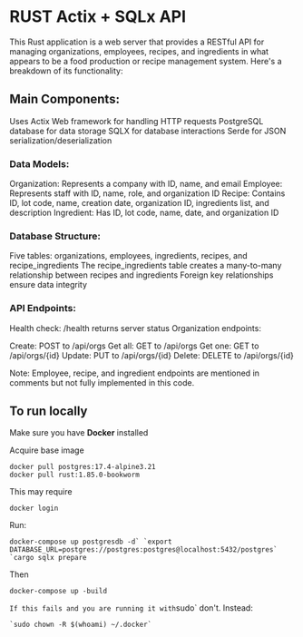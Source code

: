 # RUST Actix + SQLx API
This Rust application is a web server that provides a RESTful API for managing organizations, employees, recipes, and ingredients in what appears to be a food production or recipe management system. Here's a breakdown of its functionality:

## Main Components:

Uses Actix Web framework for handling HTTP requests
PostgreSQL database for data storage
SQLX for database interactions
Serde for JSON serialization/deserialization


### Data Models:

Organization: Represents a company with ID, name, and email
Employee: Represents staff with ID, name, role, and organization ID
Recipe: Contains ID, lot code, name, creation date, organization ID, ingredients list, and description
Ingredient: Has ID, lot code, name, date, and organization ID


### Database Structure:

Five tables: organizations, employees, ingredients, recipes, and recipe_ingredients
The recipe_ingredients table creates a many-to-many relationship between recipes and ingredients
Foreign key relationships ensure data integrity


### API Endpoints:

Health check: /health returns server status
Organization endpoints:

Create: POST to /api/orgs
Get all: GET to /api/orgs
Get one: GET to /api/orgs/{id}
Update: PUT to /api/orgs/{id}
Delete: DELETE to /api/orgs/{id}



Note: Employee, recipe, and ingredient endpoints are mentioned in comments but not fully implemented in this code.

## To run locally

Make sure you have **Docker** installed 

Acquire base image

    docker pull postgres:17.4-alpine3.21
    docker pull rust:1.85.0-bookworm 

This may require

    docker login

Run:

```docker-compose up postgresdb -d`
`export DATABASE_URL=postgres://postgres:postgres@localhost:5432/postgres`
`cargo sqlx prepare```

Then 

    docker-compose up -build
`
If this fails and you are running it with `sudo` don't. 
Instead:

    `sudo chown -R $(whoami) ~/.docker`

